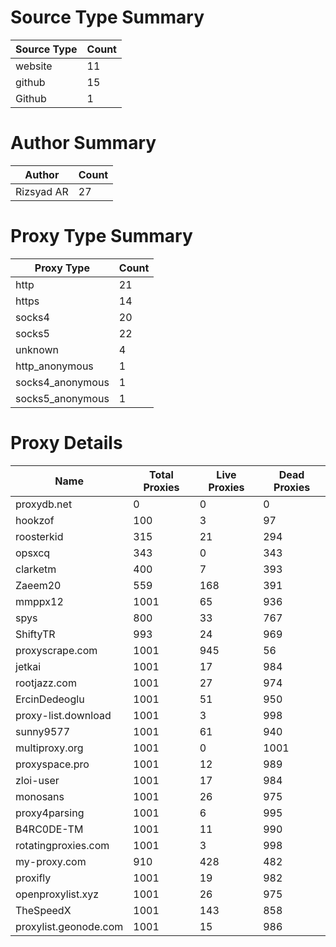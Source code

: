 # Source Type Summary

| Source Type | Count |
|-------------|-------|
| website | 11 |
| github | 15 |
| Github | 1 |


# Author Summary

| Author | Count |
|--------|-------|
| Rizsyad AR | 27 |


# Proxy Type Summary

| Proxy Type | Count |
|------------|-------|
| http | 21 |
| https | 14 |
| socks4 | 20 |
| socks5 | 22 |
| unknown | 4 |
| http_anonymous | 1 |
| socks4_anonymous | 1 |
| socks5_anonymous | 1 |


# Proxy Details

| Name | Total Proxies | Live Proxies | Dead Proxies |
|------|---------------|--------------|---------------|
| proxydb.net | 0 | 0 | 0 |
| hookzof | 100 | 3 | 97 |
| roosterkid | 315 | 21 | 294 |
| opsxcq | 343 | 0 | 343 |
| clarketm | 400 | 7 | 393 |
| Zaeem20 | 559 | 168 | 391 |
| mmppx12 | 1001 | 65 | 936 |
| spys | 800 | 33 | 767 |
| ShiftyTR | 993 | 24 | 969 |
| proxyscrape.com | 1001 | 945 | 56 |
| jetkai | 1001 | 17 | 984 |
| rootjazz.com | 1001 | 27 | 974 |
| ErcinDedeoglu | 1001 | 51 | 950 |
| proxy-list.download | 1001 | 3 | 998 |
| sunny9577 | 1001 | 61 | 940 |
| multiproxy.org | 1001 | 0 | 1001 |
| proxyspace.pro | 1001 | 12 | 989 |
| zloi-user | 1001 | 17 | 984 |
| monosans | 1001 | 26 | 975 |
| proxy4parsing | 1001 | 6 | 995 |
| B4RC0DE-TM | 1001 | 11 | 990 |
| rotatingproxies.com | 1001 | 3 | 998 |
| my-proxy.com | 910 | 428 | 482 |
| proxifly | 1001 | 19 | 982 |
| openproxylist.xyz | 1001 | 26 | 975 |
| TheSpeedX | 1001 | 143 | 858 |
| proxylist.geonode.com | 1001 | 15 | 986 |
